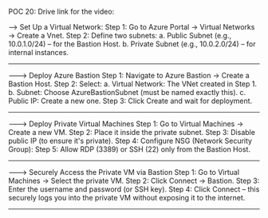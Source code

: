 POC 20:
Drive link for the video:

--> Set Up a Virtual Network:
Step 1: Go to Azure Portal → Virtual Networks → Create a Vnet.
Step 2: Define two subnets:
a. Public Subnet (e.g., 10.0.1.0/24) – for the Bastion Host.
b. Private Subnet (e.g., 10.0.2.0/24) – for internal instances.

_______________________________________________________________________________________________________________________________________________________________________________________________________________________

---> Deploy Azure Bastion
Step 1: Navigate to Azure Bastion → Create a Bastion Host.
Step 2: Select:
a. Virtual Network: The VNet created in Step 1.
b. Subnet: Choose AzureBastionSubnet (must be named exactly this).
c. Public IP: Create a new one.
Step 3: Click Create and wait for deployment.

_______________________________________________________________________________________________________________________________________________________________________________________________________________________

---> Deploy Private Virtual Machines
Step 1: Go to Virtual Machines → Create a new VM.
Step 2: Place it inside the private subnet.
Step 3: Disable public IP (to ensure it's private).
Step 4: Configure NSG (Network Security Group):
Step 5: Allow RDP (3389) or SSH (22) only from the Bastion Host.

____________________________________________________________________________________________________________________________________________________________________________________________________________________

---> Securely Access the Private VM via Bastion
Step 1: Go to Virtual Machines → Select the private VM.
Step 2: Click Connect → Bastion.
Step 3: Enter the username and password (or SSH key).
Step 4: Click Connect – this securely logs you into the private VM without exposing it to the internet.

_____________________________________________________________________________________________________________________________________________________________________________________________________________________
